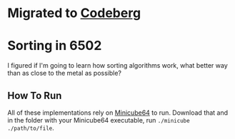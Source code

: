 # Migrated to [Codeberg](https://codeberg.org/milofultz/sorting-in-6502)

# Sorting in 6502

I figured if I'm going to learn how sorting algorithms work, what better way than as close to the metal as possible?

## How To Run

All of these implementations rely on [Minicube64](https://aeriform.gitbook.io/minicube64/) to run. Download that and in the folder with your Minicube64 executable, run `./minicube ./path/to/file`.
